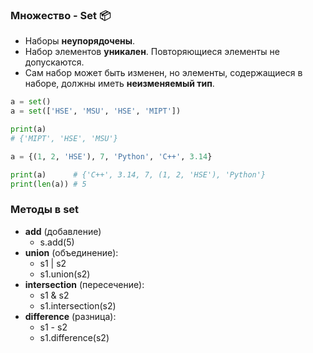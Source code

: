 ### Множество - Set :package:

* Наборы __неупорядочены__.
* Набор элементов __уникален__. Повторяющиеся элементы не допускаются.
* Сам набор может быть изменен, но элементы, содержащиеся в наборе, должны иметь __неизменяемый тип__.

```python
a = set()
a = set(['HSE', 'MSU', 'HSE', 'MIPT'])

print(a)
# {'MIPT', 'HSE', 'MSU'}
```

```python
a = {(1, 2, 'HSE'), 7, 'Python', 'C++', 3.14}

print(a)      # {'C++', 3.14, 7, (1, 2, 'HSE'), 'Python'}
print(len(a)) # 5
```
### __Методы__ в set

 * __add__ (добавление)
     * s.add(5)
 * __union__ (объединение):
     * s1 | s2
     * s1.union(s2)
 * __intersection__ (пересечение):
     * s1 & s2
     * s1.intersection(s2)
  * __difference__ (разница):
     * s1 - s2
     * s1.difference(s2)
